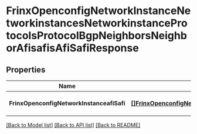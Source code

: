 # FrinxOpenconfigNetworkInstanceNetworkinstancesNetworkinstanceProtocolsProtocolBgpNeighborsNeighborAfisafisAfiSafiResponse

## Properties
Name | Type | Description | Notes
------------ | ------------- | ------------- | -------------
**FrinxOpenconfigNetworkInstanceafiSafi** | [**[]FrinxOpenconfigNetworkInstanceNetworkinstancesNetworkinstanceProtocolsProtocolBgpNeighborsNeighborAfisafisAfiSafi**](frinx.openconfig.network.instance.networkinstances.networkinstance.protocols.protocol.bgp.neighbors.neighbor.afisafis.AfiSafi.md) |  | [optional] [default to null]

[[Back to Model list]](../README.md#documentation-for-models) [[Back to API list]](../README.md#documentation-for-api-endpoints) [[Back to README]](../README.md)


